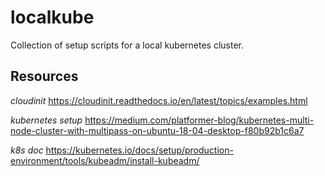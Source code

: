 # localkube

Collection of setup scripts for a local kubernetes cluster.

## Resources

*cloudinit*
https://cloudinit.readthedocs.io/en/latest/topics/examples.html

*kubernetes setup*
https://medium.com/platformer-blog/kubernetes-multi-node-cluster-with-multipass-on-ubuntu-18-04-desktop-f80b92b1c6a7

*k8s doc*
https://kubernetes.io/docs/setup/production-environment/tools/kubeadm/install-kubeadm/
